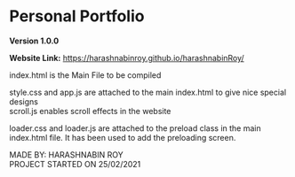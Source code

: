 # Personal Portfolio

**Version 1.0.0**

**Website Link:** https://harashnabinroy.github.io/harashnabinRoy/

index.html is the Main File to be compiled <br>

style.css and app.js are attached to the main index.html to give nice special designs <br>
scroll.js enables scroll effects in the website <br>

loader.css and loader.js are attached to the preload class in the main index.html file. It has been used to add the preloading screen. <br>

MADE BY: HARASHNABIN ROY <br>
PROJECT STARTED ON 25/02/2021
